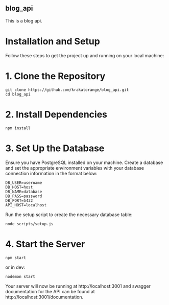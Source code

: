 ## blog_api

This is a blog api.

# Installation and Setup

Follow these steps to get the project up and running on your local machine:

# 1. Clone the Repository

```
git clone https://github.com/krakatorange/blog_api.git
cd blog_api
```

# 2. Install Dependencies

```
npm install
```

# 3. Set Up the Database

Ensure you have PostgreSQL installed on your machine. Create a database and set the appropriate environment variables with your database connection information in the format below:

```
DB_USER=username
DB_HOST=host
DB_NAME=database
DB_PASS=password
DB_PORT=5432
API_HOST=localhost
```

Run the setup script to create the necessary database table:

```
node scripts/setup.js
```

# 4. Start the Server

```
npm start
```

or in dev:

```
nodemon start
```

Your server will now be running at http://localhost:3001 and swagger documentation for the API can be found at http://localhost:3001/documentation.